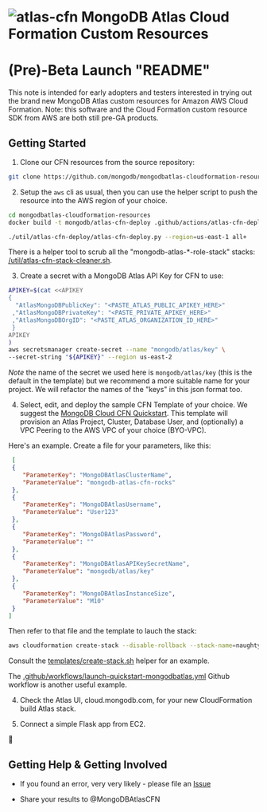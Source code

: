 
![atlas-cfn](https://gist.githubusercontent.com/jasonmimick/68f402c378ed364ea1684fda1a7ef5d2/raw/3094b7a2f77d4a8d3e0a8acf4a876844acb39685/atlas-cfn.png "atlas-cfn") MongoDB Atlas Cloud Formation Custom Resources
=====

# (Pre)-Beta Launch "README"

This note is intended for early adopters and testers interested in trying out the brand new MongoDB Atlas custom resources for Amazon AWS Cloud Formation. 
Note: this software and the Cloud Formation custom resource SDK from AWS are both still pre-GA products.

## Getting Started

1. Clone our CFN resources from the source repository: 

```bash
git clone https://github.com/mongodb/mongodbatlas-cloudformation-resources
```

2. Setup the `aws` cli as usual, then you can use the helper script to push the resource into the AWS region of your choice.

```bash
cd mongodbatlas-cloudformation-resources
docker build -t mongodb/atlas-cfn-deploy .github/actions/atlas-cfn-deploy/Dockerfile

./util/atlas-cfn-deploy/atlas-cfn-deploy.py --region=us-east-1 all+
```

There is a helper tool to scrub all the "mongodb-atlas-*-role-stack" stacks: [/util/atlas-cfn-stack-cleaner.sh](/util/atlas-cfn-stack-cleaner.sh).

3. Create a secret with a MongoDB Atlas API Key for CFN to use:

```bash
APIKEY=$(cat <<APIKEY
{
  "AtlasMongoDBPublicKey": "<PASTE_ATLAS_PUBLIC_APIKEY_HERE>"
 ,"AtlasMongoDBPrivateKey": "<PASTE_PRIVATE_APIKEY_HERE>" 
 ,"AtlasMongoDBOrgID": "<PASTE_ATLAS_ORGANIZATION_ID_HERE>" 
 }
APIKEY
)
aws secretsmanager create-secret --name "mongodb/atlas/key" \
--secret-string "${APIKEY}" --region us-east-2
```

*Note* the name of the secret we used here is `mongodb/atlas/key` (this is the default in the template) but we recommend a more suitable name for your project. We will refactor the names of the "keys" in this json format too.

4. Select, edit, and deploy the sample CFN Template of your choice. We suggest the [MongoDB Cloud CFN Quickstart](/quickstart-mongodbatlas/templates/mongodbatlas-cfn-quickstart.template.json). This template will provision an Atlas Project, Cluster, Database User, and (optionally) a VPC Peering to the AWS VPC of your choice (BYO-VPC).

Here's an example. Create a file for your parameters, like this:

```json
 [
 {
    "ParameterKey": "MongoDBAtlasClusterName",
    "ParameterValue": "mongodb-atlas-cfn-rocks"
 },
 {
    "ParameterKey": "MongoDBAtlasUsername",
    "ParameterValue": "User123"
 },
 {
    "ParameterKey": "MongoDBAtlasPassword",
    "ParameterValue": ""
 },
 {
    "ParameterKey": "MongoDBAtlasAPIKeySecretName",
    "ParameterValue": "mongodb/atlas/key"
 },
 {
    "ParameterKey": "MongoDBAtlasInstanceSize",
    "ParameterValue": "M10"
 }
]
```

Then refer to that file and the template to lauch the stack:

``` bash
aws cloudformation create-stack --disable-rollback --stack-name=naughty-goldwasser --region us-east-2 --template-body=file://mongodbatlas-existingvpc.template.json --parameters=file:///tmp/tmp.T6a93x6n9u
```

Consult the [templates/create-stack.sh](template/create-stack.sh) helper for an example.

The [.github/workflows/launch-quickstart-mongodbatlas.yml](.github/workflows/launch-quickstart-mongodbatlas.yml) Github workflow is another useful example.

4. Check the Atlas UI, cloud.mongodb.com, for your new CloudFormation build Atlas stack.

5. Connect a simple Flask app from EC2.

:construction:

## Getting Help & Getting Involved

+ If you found an error, very very likely - please file an [Issue](https://github.com/mongodb/mongodbatlas-cloudformation-resources/issues/new)

+ Share your results to @MongoDBAtlasCFN

